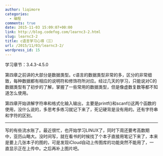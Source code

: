 ```yaml
---
author: liqimore
categories:
  - 编程
comments: true
date: 2015-11-03 15:09:07+00:00
link: http://blog.codefog.com/learnc3-2.html
slug: learnc3-2
title: c语言学习心得（三）
url: /2015/11/03/learnc3-2/
wordpress_id: 15
---
```



学习章节：3.4.3-4.5.0

第四章之前讲的大部分是数据类型。c语言的数据类型非常的多，区分的非常细致，每种数据都有相应的说明符和修饰符所对应。经过几天的学习，只能说对C的数据类型有了初步的了解，掌握了一些常用的数据类型，但是像虚数复数等都不知道怎么使用。

第四章开始讲解字符串和格式化输入输出，主要是printf()和scanf()这两个函数的使用，没什么说的，多思考多练习就记下来了，死记硬背是没有用的。还有字符串和字符的区别。



-----------------------------------------------------------------------------------------------------------------------------------------------------------------------------------------------

写的有些流水账了。最近很忙，也开始学习LINUX了，同时下周还要考高数期中，亚历山略大。没时间写，就在看书的时候找了个本子直接用笔记下来了，本来是要上几张本子的图的，可是发现iCloud自动上传图库的功能突然不能用了，一直显示正在上传中。之后再补上图片吧。